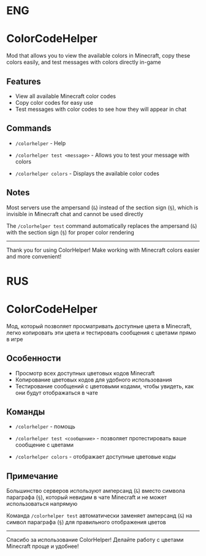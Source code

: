# ENG
# ColorCodeHelper

Mod that allows you to view the available colors in Minecraft, copy these colors easily, and test messages with colors directly in-game

## Features

- View all available Minecraft color codes
- Copy color codes for easy use
- Test messages with color codes to see how they will appear in chat

## Commands

- `/colorhelper` - Help

- `/colorhelper test <message>` - Allows you to test your message with colors

- `/colorhelper colors` - Displays the available color codes

## Notes

Most servers use the ampersand (`&`) instead of the section sign (`§`), which is invisible in Minecraft chat and cannot be used directly

The `/colorhelper test` command automatically replaces the ampersand (`&`) with the section sign (`§`) for proper color rendering

---

Thank you for using ColorHelper! Make working with Minecraft colors easier and more convenient!

# RUS
# ColorCodeHelper

Мод, который позволяет просматривать доступные цвета в Minecraft, легко копировать эти цвета и тестировать сообщения с цветами прямо в игре

## Особенности

- Просмотр всех доступных цветовых кодов Minecraft  
- Копирование цветовых кодов для удобного использования  
- Тестирование сообщений с цветовыми кодами, чтобы увидеть, как они будут отображаться в чате  

## Команды

- `/colorhelper` - помощь

- `/colorhelper test <сообщение>` - позволяет протестировать ваше сообщение с цветами

- `/colorhelper colors` - отображает доступные цветовые коды

## Примечание

Большинство серверов используют амперсанд (`&`) вместо символа параграфа (`§`), который невидим в чате Minecraft и не может использоваться напрямую

Команда `/colorhelper test` автоматически заменяет амперсанд (`&`) на символ параграфа (`§`) для правильного отображения цветов

---

Спасибо за использование ColorHelper! Делайте работу с цветами Minecraft проще и удобнее!

